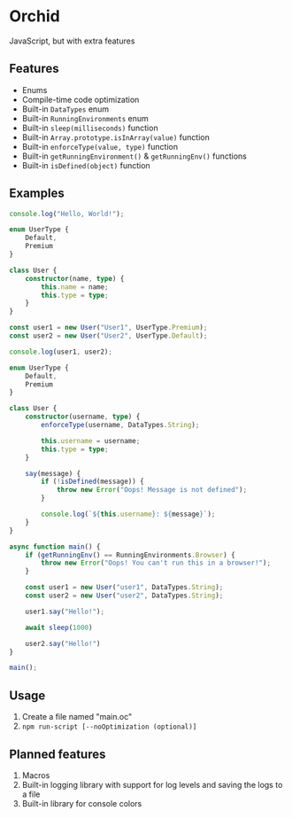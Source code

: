 # Orchid

JavaScript, but with extra features

## Features

* Enums
* Compile-time code optimization
* Built-in `DataTypes` enum
* Built-in `RunningEnvironments` enum
* Built-in `sleep(milliseconds)` function
* Built-in `Array.prototype.isInArray(value)` function
* Built-in `enforceType(value, type)` function
* Built-in `getRunningEnvironment()` & `getRunningEnv()` functions
* Built-in `isDefined(object)` function

## Examples

```ts
console.log("Hello, World!");
```

```ts
enum UserType {
    Default,
    Premium
}

class User {
    constructor(name, type) {
        this.name = name;
        this.type = type;
    }
}

const user1 = new User("User1", UserType.Premium);
const user2 = new User("User2", UserType.Default);

console.log(user1, user2);
```

```ts
enum UserType {
    Default,
    Premium
}

class User {
    constructor(username, type) {
        enforceType(username, DataTypes.String);

        this.username = username;
        this.type = type;
    }

    say(message) {
        if (!isDefined(message)) {
            throw new Error("Oops! Message is not defined");
        }

        console.log(`${this.username}: ${message}`);
    }
}

async function main() {
    if (getRunningEnv() == RunningEnvironments.Browser) {
        throw new Error("Oops! You can't run this in a browser!");
    }

    const user1 = new User("user1", DataTypes.String);
    const user2 = new User("user2", DataTypes.String);

    user1.say("Hello!");

    await sleep(1000)

    user2.say("Hello!")
}

main();
```

## Usage

1. Create a file named "main.oc"
2. `npm run-script [--noOptimization (optional)]`

## Planned features

1. Macros
2. Built-in logging library with support for log levels and saving the logs to a file
3. Built-in library for console colors
